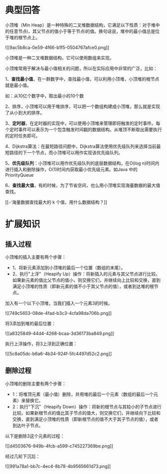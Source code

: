 # 典型回答
   
小顶堆（Min Heap）是一种特殊的二叉堆数据结构，它满足以下性质：对于堆中的任意节点i，其父节点的值小于等于节点i的值。换句话说，堆中的最小值总是位于堆的根节点上。



![[9ac5b8ca-0e59-4f66-b1f5-0504767afce0.png]]



小顶堆是一种二叉堆数据结构，它可以使用数组来实现。





小顶堆常用于解决与最小值相关的问题，所以在实际应用中非常的广泛，比如：



1、**查找最小值**，在一群数字中，查找最小值，可以利用小顶堆，小顶堆的根节点就是最小值。

如：从10亿个数字中，取出最小的10个数

2、排序，小顶堆可以用于堆排序，可以把一个数组构建成小顶堆，那么就是实现了从小到大的排序。

3、**定时器**，在定时器的实现中，可以使用小顶堆来管理即将触发的定时事件。每个定时事件可以表示为一个包含触发时间戳的数据结构。从堆顶不断取出需要执行的定时任务即可。

4、Dijkstra算法：在最短路径问题中，Dijkstra算法使用优先级队列来选择当前最短路径的下一个节点，而小顶堆可以用作实现该优先级队列。

5、**优先级队列**：小顶堆可以用作优先级队列的底层数据结构，在O(log n)时间内进行插入和删除操作，O(1)时间内获取最小优先级元素。如Java 中的 PriorityQueue

6、**查找最大值**，有的时候，为了节省空间，也么用小顶堆实现海量数据的最大值查找。



[[✅海量数据查找最大的 k 个值，用什么数据结构？]]



# 扩展知识


## 插入过程


小顶堆的插入主要有两个步骤：

+ 1、将新元素添加到小顶堆的最后一个位置（数组的末尾）。
+ 2、执行"上浮"（Heapify Up）操作：将新插入的元素与其父节点进行比较。如果新元素的值比父节点的值小，则交换它们，并继续向上比较和交换，直到满足小顶堆的性质（即新元素的值不小于其父节点的值），或者到达堆的根节点。



加入有一个以下小顶堆，当我们插入一个元素3的时候。

![[749c5653-08de-4fad-b3c3-4cfa98da706b.png]]



将3添加到堆的最后位置：



![[a8325849-44d4-4268-bcaa-3d36173ba849.png]]



执行上浮操作，将3上浮到正确位置：



![[5c8a05dc-b6a6-4b34-924f-5fc4497d52c2.png]]



## 删除过程
小顶堆的删除主要有两个步骤：

+ 1：将堆顶元素（最小值）删除，并用堆的最后一个元素（数组的最后一个元素）来替换它。
+ 2：执行"下沉"（Heapify Down）操作：将新的根节点与其较小的子节点进行比较。如果新根节点的值比其子节点的值大，则交换它们，并继续向下比较和交换，直到满足小顶堆的性质（即新根节点的值不大于其子节点的值），或者到达叶子节点。





以下是删除3这个元素的过程：



![[d4503676-949b-4fcb-a599-c745227369be.png]]



经过几轮下沉后：



![[991a78a1-bb7c-4ec4-8b78-4b9565661d73.png]]

